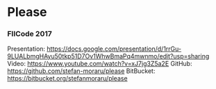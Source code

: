 # Please
### FIICode 2017

Presentation: https://docs.google.com/presentation/d/1rrGu-9LUALbmgHAyu50tkp51D7Ov1WhwBmaPq4mwnmo/edit?usp=sharing
Video: https://www.youtube.com/watch?v=xJ7jg3Z5a2E
GitHub: https://github.com/stefan-moraru/please
BitBucket: https://bitbucket.org/stefanmoraru/please
